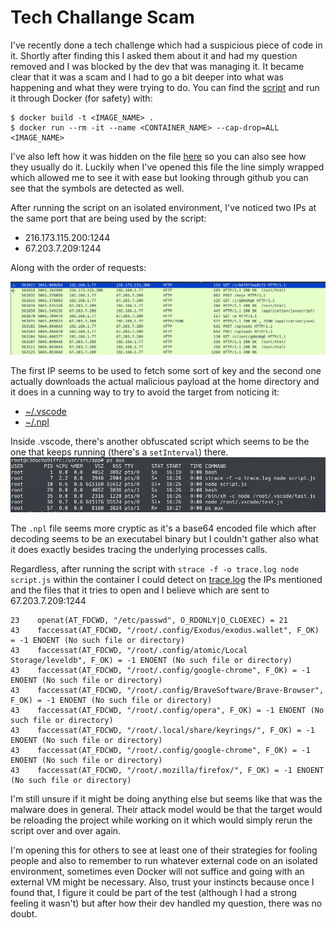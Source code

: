 # Tech Challange Scam

I've recently done a tech challenge which had a suspicious piece of code in it.
Shortly after finding this I asked them about it and had my question removed and I was blocked by the dev that was managing it.
It became clear that it was a scam and I had to go a bit deeper into what was happening and what they were trying to do.
You can find the [script](./script.js) and run it through Docker (for safety) with:
```
$ docker build -t <IMAGE_NAME> .
$ docker run --rm -it --name <CONTAINER_NAME> --cap-drop=ALL <IMAGE_NAME>
```

I've also left how it was hidden on the file [here](./hidden-script.js) so you can also see how they usually do it.
Luckily when I've opened this file the line simply wrapped which allowed me to see it with ease but looking through
github you can see that the symbols are detected as well.

After running the script on an isolated environment, I've noticed two IPs at the same port that are being used by the script:

- 216.173.115.200:1244
- 67.203.7.209:1244

Along with the order of requests:

![](wireshark-requests.png?raw=true)

The first IP seems to be used to fetch some sort of key and the second one actually downloads the actual malicious payload at the home directory and it does in a cunning way to try to avoid the target from noticing it:

- [~/.vscode](./payloads/.vscode)
- [~/.npl](./payloads/.npl)

Inside .vscode, there's another obfuscated script which seems to be the one that keeps running (there's a `setInterval`) there.
![](processes.png?raw=true)

The `.npl` file seems more cryptic as it's a base64 encoded file which after decoding seems to be an executabel binary but I couldn't gather also what it does exactly besides tracing the underlying processes calls.

Regardless, after running the script with `strace -f -o trace.log node script.js` within the container I could detect on [trace.log](./trace.log) the IPs mentioned and the files that it tries to open and I believe which are sent to 67.203.7.209:1244

```
23    openat(AT_FDCWD, "/etc/passwd", O_RDONLY|O_CLOEXEC) = 21
43    faccessat(AT_FDCWD, "/root/.config/Exodus/exodus.wallet", F_OK) = -1 ENOENT (No such file or directory)
43    faccessat(AT_FDCWD, "/root/.config/atomic/Local Storage/leveldb", F_OK) = -1 ENOENT (No such file or directory)
43    faccessat(AT_FDCWD, "/root/.config/google-chrome", F_OK) = -1 ENOENT (No such file or directory)
43    faccessat(AT_FDCWD, "/root/.config/BraveSoftware/Brave-Browser", F_OK) = -1 ENOENT (No such file or directory)
43    faccessat(AT_FDCWD, "/root/.config/opera", F_OK) = -1 ENOENT (No such file or directory)
43    faccessat(AT_FDCWD, "/root/.local/share/keyrings/", F_OK) = -1 ENOENT (No such file or directory)
43    faccessat(AT_FDCWD, "/root/.config/google-chrome", F_OK) = -1 ENOENT (No such file or directory)
43    faccessat(AT_FDCWD, "/root/.mozilla/firefox/", F_OK) = -1 ENOENT (No such file or directory)
```

I'm still unsure if it might be doing anything else but seems like that was the malware does in general.
Their attack model would be that the target would be reloading the project while working on it which would simply
rerun the script over and over again.

I'm opening this for others to see at least one of their strategies for fooling people and also to remember to run whatever external
code on an isolated environment, sometimes even Docker will not suffice and going with an external VM might be necessary. Also, trust your instincts because once I found that, I figure it could be part of the test (although I had a strong feeling it wasn't) but after how their dev handled my question, there was no doubt.
